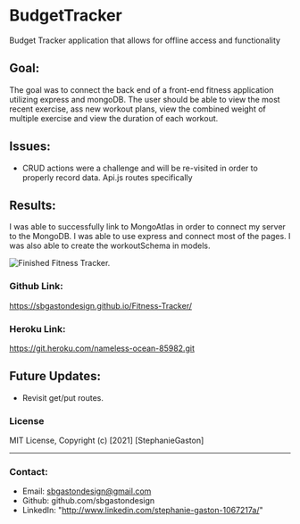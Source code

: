 # BudgetTracker

Budget Tracker application that allows for offline access and functionality

## Goal:

The goal was to connect the back end of a front-end fitness application utilizing express and mongoDB. The user should be able to view the most recent exercise, ass new workout plans, view the combined weight of multiple exercise and view the duration of each workout.

## Issues:

- CRUD actions were a challenge and will be re-visited in order to properly record data. Api.js routes specifically

## Results:

I was able to successfully link to MongoAtlas in order to connect my server to the MongoDB. I was able to use express and connect most of the pages. I was also able to create the workoutSchema in models.

![Finished Fitness Tracker.](fitness-tracker.png)

### Github Link:

https://sbgastondesign.github.io/Fitness-Tracker/

### Heroku Link:

https://git.heroku.com/nameless-ocean-85982.git

## Future Updates:

- Revisit get/put routes.

### License

MIT License, Copyright (c) [2021] [StephanieGaston]

---

### Contact:

- Email: sbgastondesign@gmail.com
- Github: github.com/sbgastondesign
- LinkedIn: "http://www.linkedin.com/stephanie-gaston-1067217a/"
